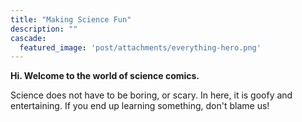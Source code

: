 ```yaml
---
title: "Making Science Fun"
description: ""
cascade:
  featured_image: 'post/attachments/everything-hero.png'
---
```


**Hi. Welcome to the world of science comics.**

Science does not have to be boring, or scary. In here, it is goofy and entertaining. If you end up learning something, don't blame us! 